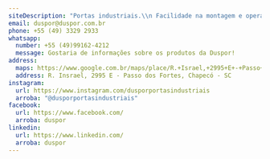 ```yaml
---
siteDescription: "Portas industriais.\\n Facilidade na montagem e operação. "
email: duspor@duspor.com.br
phone: +55 (49) 3329 2933
whatsapp:
  number: +55 (49)99162-4212
  message: Gostaria de informações sobre os produtos da Duspor!
address:
  maps: https://www.google.com.br/maps/place/R.+Israel,+2995+E+-+Passo+dos+Fortes,+Chapec%C3%B3+-+SC,+89805-730/@-27.0758268,-52.6114012,17z/data=!3m1!4b1!4m6!3m5!1s0x94e4b67b7d958a8d:0xa62db411928f3d5a!8m2!3d-27.0758316!4d-52.6088263!16s%2Fg%2F11f0xvtjwv?entry=ttu
  address: R. Insrael, 2995 E - Passo dos Fortes, Chapecó - SC
instagram:
  url: https://www.instagram.com/dusporportasindustriais
  arroba: "@dusporportasindustriais"
facebook:
  url: https://www.facebook.com/
  arroba: duspor
linkedin:
  url: https://www.linkedin.com/
  arroba: duspor
---
```

